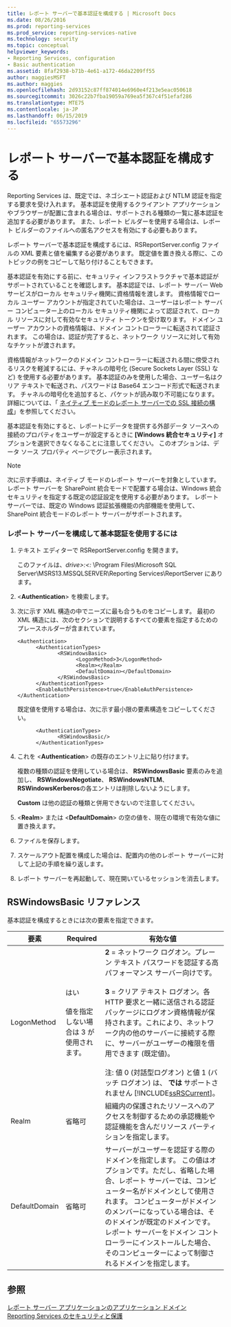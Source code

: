```yaml
---
title: レポート サーバーで基本認証を構成する | Microsoft Docs
ms.date: 08/26/2016
ms.prod: reporting-services
ms.prod_service: reporting-services-native
ms.technology: security
ms.topic: conceptual
helpviewer_keywords:
- Reporting Services, configuration
- Basic authentication
ms.assetid: 8faf2938-b71b-4e61-a172-46da2209ff55
author: maggiesMSFT
ms.author: maggies
ms.openlocfilehash: 2d93152c87ff874014e6960e4f213e5eac050618
ms.sourcegitcommit: 3026c22b7fba19059a769ea5f367c4f51efaf286
ms.translationtype: MTE75
ms.contentlocale: ja-JP
ms.lasthandoff: 06/15/2019
ms.locfileid: "65573296"
---
```

# <a name="configure-basic-authentication-on-the-report-server"></a>レポート サーバーで基本認証を構成する
  Reporting Services は、既定では、ネゴシエート認証および NTLM 認証を指定する要求を受け入れます。 基本認証を使用するクライアント アプリケーションやブラウザーが配置に含まれる場合は、サポートされる種類の一覧に基本認証を追加する必要があります。 また、レポート ビルダーを使用する場合は、レポート ビルダーのファイルへの匿名アクセスを有効にする必要もあります。  
  
 レポート サーバーで基本認証を構成するには、RSReportServer.config ファイルの XML 要素と値を編集する必要があります。 既定値を置き換える際に、このトピックの例をコピーして貼り付けることもできます。  
  
 基本認証を有効にする前に、セキュリティ インフラストラクチャで基本認証がサポートされていることを確認します。 基本認証では、レポート サーバー Web サービスがローカル セキュリティ機関に資格情報を渡します。 資格情報でローカル ユーザー アカウントが指定されていた場合は、ユーザーはレポート サーバー コンピューター上のローカル セキュリティ機関によって認証されて、ローカル リソースに対して有効なセキュリティ トークンを受け取ります。 ドメイン ユーザー アカウントの資格情報は、ドメイン コントローラーに転送されて認証されます。 この場合は、認証が完了すると、ネットワーク リソースに対して有効なチケットが渡されます。  
  
 資格情報がネットワークのドメイン コントローラーに転送される間に傍受されるリスクを軽減するには、チャネルの暗号化 (Secure Sockets Layer (SSL) など) を使用する必要があります。 基本認証のみを使用した場合、ユーザー名はクリア テキストで転送され、パスワードは Base64 エンコード形式で転送されます。 チャネルの暗号化を追加すると、パケットが読み取り不可能になります。 詳細については、「 [ネイティブ モードのレポート サーバーでの SSL 接続の構成](../../reporting-services/security/configure-ssl-connections-on-a-native-mode-report-server.md)」を参照してください。  
  
 基本認証を有効にすると、レポートにデータを提供する外部データ ソースへの接続のプロパティをユーザーが設定するときに **[Windows 統合セキュリティ]** オプションを選択できなくなることに注意してください。 このオプションは、データ ソース プロパティ ページでグレー表示されます。  
  
> [!NOTE]  
>  次に示す手順は、ネイティブ モードのレポート サーバーを対象としています。 レポート サーバーを SharePoint 統合モードで配置する場合は、Windows 統合セキュリティを指定する既定の認証設定を使用する必要があります。 レポート サーバーでは、既定の Windows 認証拡張機能の内部機能を使用して、SharePoint 統合モードのレポート サーバーがサポートされます。  
  
### <a name="to-configure-a-report-server-to-use-basic-authentication"></a>レポート サーバーを構成して基本認証を使用するには  
  
1.  テキスト エディターで RSReportServer.config を開きます。  
  
     このファイルは、*drive>:\<:* \Program Files\Microsoft SQL Server\MSRS13.MSSQLSERVER\Reporting Services\ReportServer にあります。  
  
2.  \<**Authentication**> を検索します。  
  
3.  次に示す XML 構造の中でニーズに最も合うものをコピーします。 最初の XML 構造には、次のセクションで説明するすべての要素を指定するためのプレースホルダーが含まれています。  
  
    ```  
    <Authentication>  
          <AuthenticationTypes>  
                 <RSWindowsBasic>  
                       <LogonMethod>3</LogonMethod>  
                       <Realm></Realm>  
                       <DefaultDomain></DefaultDomain>  
                 </RSWindowsBasic>  
          </AuthenticationTypes>  
          <EnableAuthPersistence>true</EnableAuthPersistence>  
    </Authentication>  
    ```  
  
     既定値を使用する場合は、次に示す最小限の要素構造をコピーしてください。  
  
    ```  
          <AuthenticationTypes>  
                 <RSWindowsBasic/>  
          </AuthenticationTypes>  
    ```  
  
4.  これを \<**Authentication**> の既存のエントリ上に貼り付けます。  
  
     複数の種類の認証を使用している場合は、 **RSWindowsBasic** 要素のみを追加し、 **RSWindowsNegotiate**、 **RSWindowsNTLM**、 **RSWindowsKerberos**の各エントリは削除しないようにします。  
  
     **Custom** は他の認証の種類と併用できないので注意してください。  
  
5.  \<**Realm**> または \<**DefaultDomain**> の空の値を、現在の環境で有効な値に置き換えます。  
  
6.  ファイルを保存します。  
  
7.  スケールアウト配置を構成した場合は、配置内の他のレポート サーバーに対して上記の手順を繰り返します。  
  
8.  レポート サーバーを再起動して、現在開いているセッションを消去します。  
  
## <a name="rswindowsbasic-reference"></a>RSWindowsBasic リファレンス  
 基本認証を構成するときには次の要素を指定できます。  
  
|要素|Required|有効な値|  
|-------------|--------------|------------------|  
|LogonMethod|はい<br /><br /> 値を指定しない場合は 3 が使用されます。|**2** = ネットワーク ログオン。プレーン テキスト パスワードを認証する高パフォーマンス サーバー向けです。<br /><br /> **3** = クリア テキスト ログオン。各 HTTP 要求と一緒に送信される認証パッケージにログオン資格情報が保持されます。これにより、ネットワーク内の他のサーバーに接続する際に、サーバーがユーザーの権限を借用できます (既定値)。<br /><br /> 注: 値 0 (対話型ログオン) と値 1 (バッチ ログオン) は、 **では** サポートされません [!INCLUDE[ssRSCurrent](../../includes/ssrscurrent-md.md)]。|  
|Realm|省略可|組織内の保護されたリソースへのアクセスを制御するための承認機能や認証機能を含んだリソース パーティションを指定します。|  
|DefaultDomain|省略可|サーバーがユーザーを認証する際のドメインを指定します。 この値はオプションです。ただし、省略した場合、レポート サーバーでは、コンピューター名がドメインとして使用されます。 コンピューターがドメインのメンバーになっている場合は、そのドメインが既定のドメインです。 レポート サーバーをドメイン コントローラーにインストールした場合、そのコンピューターによって制御されるドメインを指定します。|  
  
## <a name="see-also"></a>参照  
 [レポート サーバー アプリケーションのアプリケーション ドメイン](../../reporting-services/report-server/application-domains-for-report-server-applications.md)   
 [Reporting Services のセキュリティと保護](../../reporting-services/security/reporting-services-security-and-protection.md)  
  
  
